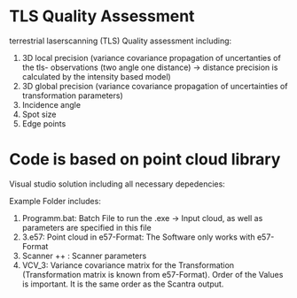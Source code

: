 # TLS Quality Assessment
 terrestrial laserscanning (TLS) Quality assessment including:
 1. 3D local precision (variance covariance propagation of uncertanties of the tls- observations (two angle one distance) -> distance precision is calculated by the intensity based model) 
 2. 3D global precision (variance covariance propagation of uncertainties of transformation parameters)
 3. Incidence angle 
 4. Spot size
 5. Edge points
 
 
 # Code is based on point cloud library
 
 
 
 
 Visual studio solution including all necessary depedencies:
 
 Example Folder includes:
 1. Programm.bat: Batch File to run the .exe -> Input cloud, as well as parameters are specified in this file
 2. 3.e57: Point cloud in e57-Format: The Software only works with e57-Format
 3. Scanner ++ : Scanner parameters 
 4. VCV_3: Variance covariance matrix for the Transformation (Transformation matrix is known from e57-Format). Order of the Values is important. It is the same order as the Scantra output.
 
